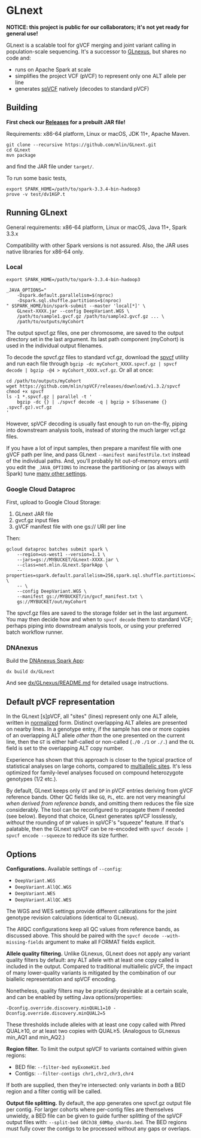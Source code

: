 # GLnext

**NOTICE: this project is public for our collaborators; it's not yet ready for general use!**

GLnext is a scalable tool for gVCF merging and joint variant calling in population-scale sequencing. It's a successor to [GLnexus](https://github.com/dnanexus-rnd/GLnexus), but shares no code and:

* runs on Apache Spark at scale
* simplifies the project VCF (pVCF) to represent only one ALT allele per line
* generates [spVCF](https://github.com/mlin/spVCF) natively (decodes to standard pVCF)

## Building

**First check our [Releases](https://github.com/mlin/GLnext/releases) for a prebuilt JAR file!**

Requirements: x86-64 platform, Linux or macOS, JDK 11+, Apache Maven.

```
git clone --recursive https://github.com/mlin/GLnext.git
cd GLnext
mvn package
```

and find the JAR file under `target/`.

To run some basic tests,

```
export SPARK_HOME=/path/to/spark-3.3.4-bin-hadoop3
prove -v test/dv1KGP.t
```

## Running GLnext

General requirements: x86-64 platform, Linux or macOS, Java 11+, Spark 3.3.x

Compatibility with other Spark versions is not assured. Also, the JAR uses native libraries for x86-64 only.

### Local

```
export SPARK_HOME=/path/to/spark-3.3.4-bin-hadoop3

_JAVA_OPTIONS="
    -Dspark.default.parallelism=$(nproc)
    -Dspark.sql.shuffle.partitions=$(nproc)
" $SPARK_HOME/bin/spark-submit --master 'local[*]' \
    GLnext-XXXX.jar --config DeepVariant.WGS \
    /path/to/sample1.gvcf.gz /path/to/sample2.gvcf.gz ... \
    /path/to/outputs/myCohort
```

The output spvcf.gz files, one per chromosome, are saved to the output directory set in the last argument. Its last path component (myCohort) is used in the individual output filenames.

To decode the spvcf.gz files to standard vcf.gz, download the [spvcf](https://github.com/mlin/spVCF) utility and run each file through `bgzip -dc myCohort_XXXX.spvcf.gz | spvcf decode | bgzip -@4 > myCohort_XXXX.vcf.gz`. Or all at once:

```
cd /path/to/outputs/myCohort
wget https://github.com/mlin/spVCF/releases/download/v1.3.2/spvcf
chmod +x spvcf
ls -1 *.spvcf.gz | parallel -t '
    bgzip -dc {} | ./spvcf decode -q | bgzip > $(basename {} .spvcf.gz).vcf.gz
'
```

However, spVCF decoding is usually fast enough to run on-the-fly, piping into downstream analysis tools, instead of storing the much larger vcf.gz files.

If you have a lot of input samples, then prepare a manifest file with one gVCF path per line, and pass GLnext `--manifest manifestFile.txt` instead of the individual paths. And, you'll probably hit out-of-memory errors until you edit the `_JAVA_OPTIONS` to increase the partitioning or (as always with Spark) tune [many other settings](https://spark.apache.org/docs/3.3.4/configuration.html#memory-management).

### Google Cloud Dataproc

First, upload to Google Cloud Storage:

1. GLnext JAR file
1. gvcf.gz input files
1. gVCF manifest file with one gs:// URI per line

Then:

```
gcloud dataproc batches submit spark \
    --region=us-west1 --version=1.1 \
    --jars=gs://MYBUCKET/GLnext-XXXX.jar \
    --class=net.mlin.GLnext.SparkApp \
    --properties=spark.default.parallelism=256,spark.sql.shuffle.partitions=256,spark.reducer.fetchMigratedShuffle.enabled=true \
    -- \
    --config DeepVariant.WGS \
    --manifest gs://MYBUCKET/in/gvcf_manifest.txt \
    gs://MYBUCKET/out/myCohort
```

The spvcf.gz files are saved to the storage folder set in the last argument. You may then decide how and when to `spvcf decode` them to standard VCF; perhaps piping into downstream analysis tools, or using your preferred batch workflow runner.

### DNAnexus

Build the [DNAnexus Spark App](https://documentation.dnanexus.com/developer/apps/developing-spark-apps):

```
dx build dx/GLnext
```

And see [dx/GLnexus/README.md](dx/GLnexus/README.md) for detailed usage instructions.

## Default pVCF representation

In the GLnext \[s\]pVCF, all "sites" (lines) represent only one ALT allele, written in [normalized](https://genome.sph.umich.edu/wiki/Variant_Normalization) form. Distinct overlapping ALT alleles are presented on nearby lines. In a genotype entry, if the sample has one or more copies of an overlapping ALT allele *other than* the one presented on the current line, then the `GT` is either half-called or non-called (`./0` `./1` or `./.`) and the `OL` field is set to the overlapping ALT copy number.

Experience has shown that this approach is closer to the typical practice of statistical analyses on large cohorts, compared to [multiallelic sites](https://github.com/dnanexus-rnd/GLnexus/wiki/Reading-GLnexus-pVCFs). It's less optimized for family-level analyses focused on compound heterozygote genotypes (1/2 etc.).

By default, GLnext keeps only `GT` and `DP` in pVCF entries deriving from gVCF reference bands. Other QC fields like `GQ`, `PL`, etc. are not very meaningful *when derived from reference bands*, and omitting them reduces the file size considerably. The tool can be reconfigured to propagate them if needed (see below). Beyond that choice, GLnext generates spVCF losslessly, *without* the rounding of `DP` values in spVCF's "squeeze" feature. If that's palatable, then the GLnext spVCF can be re-encoded with `spvcf decode | spvcf encode --squeeze` to reduce its size further.

## Options

**Configurations.** Available settings of `--config`:

* `DeepVariant.WGS`
* `DeepVariant.AllQC.WGS`
* `DeepVariant.WES`
* `DeepVariant.AllQC.WES`

The WGS and WES settings provide different calibrations for the joint genotype revision calculations (identical to GLnexus).

The AllQC configurations keep all QC values from reference bands, as discussed above. This should be paired with the `spvcf decode --with-missing-fields` argument to make all FORMAT fields explicit.

**Allele quality filtering.** Unlike GLnexus, GLnext does not apply any variant quality filters by default: any ALT allele with at least one copy called is included in the output. Compared to traditional multiallelic pVCF, the impact of many lower-quality variants is mitigated by the combination of our biallelic representation and spVCF encoding. 

Nonetheless, quality filters may be practically desirable at a certain scale, and can be enabled by setting Java options/properties:

```
-Dconfig.override.discovery.minQUAL1=10 -Dconfig.override.discovery.minQUAL2=5
```

These thresholds include alleles with at least one copy called with Phred QUAL≥10, *or* at least two copies with QUAL≥5. (Analogous to GLnexus min_AQ1 and min_AQ2.)

**Region filter.** To limit the output spVCF to variants contained within given regions:

* BED file: `--filter-bed myExomeKit.bed`
* Contigs: `--filter-contigs chr1,chr2,chr3,chr4`

If both are supplied, then they're intersected: only variants in *both* a BED region and a filter contig will be called.

**Output file splitting.** By default, the app generates one spvcf.gz output file per contig. For larger cohorts where per-contig files are themselves unwieldy, a BED file can be given to guide further splitting of the spVCF output files with: `--split-bed GRCh38_60Mbp_shards.bed`. The BED regions must fully cover the contigs to be processed without any gaps or overlaps.


